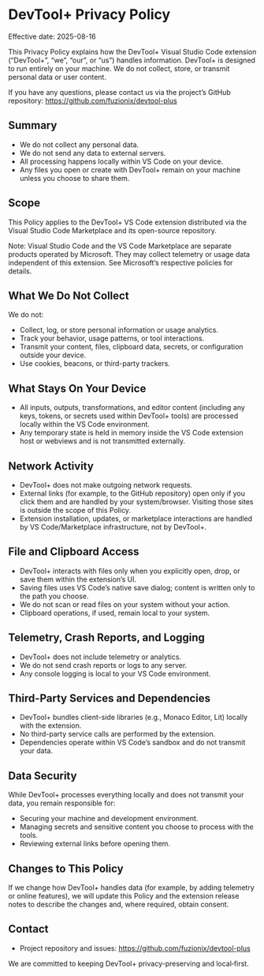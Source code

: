 # DevTool+ Privacy Policy

Effective date: 2025-08-16

This Privacy Policy explains how the DevTool+ Visual Studio Code extension (“DevTool+”, “we”, “our”, or “us”) handles information. DevTool+ is designed to run entirely on your machine. We do not collect, store, or transmit personal data or user content.

If you have any questions, please contact us via the project’s GitHub repository: https://github.com/fuzionix/devtool-plus

## Summary

- We do not collect any personal data.
- We do not send any data to external servers.
- All processing happens locally within VS Code on your device.
- Any files you open or create with DevTool+ remain on your machine unless you choose to share them.

## Scope

This Policy applies to the DevTool+ VS Code extension distributed via the Visual Studio Code Marketplace and its open-source repository.

Note: Visual Studio Code and the VS Code Marketplace are separate products operated by Microsoft. They may collect telemetry or usage data independent of this extension. See Microsoft’s respective policies for details.

## What We Do Not Collect

We do not:
- Collect, log, or store personal information or usage analytics.
- Track your behavior, usage patterns, or tool interactions.
- Transmit your content, files, clipboard data, secrets, or configuration outside your device.
- Use cookies, beacons, or third-party trackers.

## What Stays On Your Device

- All inputs, outputs, transformations, and editor content (including any keys, tokens, or secrets used within DevTool+ tools) are processed locally within the VS Code environment.
- Any temporary state is held in memory inside the VS Code extension host or webviews and is not transmitted externally.

## Network Activity

- DevTool+ does not make outgoing network requests.
- External links (for example, to the GitHub repository) open only if you click them and are handled by your system/browser. Visiting those sites is outside the scope of this Policy.
- Extension installation, updates, or marketplace interactions are handled by VS Code/Marketplace infrastructure, not by DevTool+.

## File and Clipboard Access

- DevTool+ interacts with files only when you explicitly open, drop, or save them within the extension’s UI.
- Saving files uses VS Code’s native save dialog; content is written only to the path you choose.
- We do not scan or read files on your system without your action.
- Clipboard operations, if used, remain local to your system.

## Telemetry, Crash Reports, and Logging

- DevTool+ does not include telemetry or analytics.
- We do not send crash reports or logs to any server.
- Any console logging is local to your VS Code environment.

## Third-Party Services and Dependencies

- DevTool+ bundles client-side libraries (e.g., Monaco Editor, Lit) locally with the extension.
- No third-party service calls are performed by the extension.
- Dependencies operate within VS Code’s sandbox and do not transmit your data.

## Data Security

While DevTool+ processes everything locally and does not transmit your data, you remain responsible for:
- Securing your machine and development environment.
- Managing secrets and sensitive content you choose to process with the tools.
- Reviewing external links before opening them.

## Changes to This Policy

If we change how DevTool+ handles data (for example, by adding telemetry or online features), we will update this Policy and the extension release notes to describe the changes and, where required, obtain consent.

## Contact

- Project repository and issues: https://github.com/fuzionix/devtool-plus

We are committed to keeping DevTool+ privacy-preserving and local‑first.